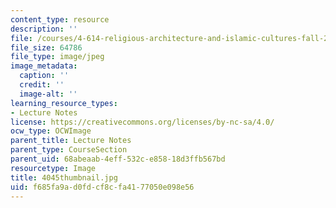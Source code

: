 ```yaml
---
content_type: resource
description: ''
file: /courses/4-614-religious-architecture-and-islamic-cultures-fall-2002/f685fa9ad0fdcf8cfa4177050e098e56_4045thumbnail.jpg
file_size: 64786
file_type: image/jpeg
image_metadata:
  caption: ''
  credit: ''
  image-alt: ''
learning_resource_types:
- Lecture Notes
license: https://creativecommons.org/licenses/by-nc-sa/4.0/
ocw_type: OCWImage
parent_title: Lecture Notes
parent_type: CourseSection
parent_uid: 68abeaab-4eff-532c-e858-18d3ffb567bd
resourcetype: Image
title: 4045thumbnail.jpg
uid: f685fa9a-d0fd-cf8c-fa41-77050e098e56
---
```

